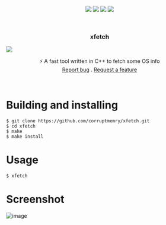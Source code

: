<p align="center">
<img src="https://img.shields.io/github/contributors/corruptmemry/xfetch.svg?style=for-the-badge"/>
<img src="https://img.shields.io/github/forks/corruptmemry/xfetch.svg?style=for-the-badge"/>
<img src="https://img.shields.io/github/stars/corruptmemry/xfetch.svg?style=for-the-badge"/>
<img src="https://img.shields.io/github/issues/corruptmemry/xfetch.svg?style=for-the-badge"/>
</p>
<br />
  <h3 align="center">xfetch</h3>
  <img src="https://travis-ci.com/corruptmemry/xfetch.svg?branch=master"/>
  <br />
  <p align="center">
  ⚡ A fast tool written in C++ to fetch some OS info
  <br />
  <a href="https://github.com/corruptmemry/xfetch/issues">Report bug</a>
  .
  <a href="https://github.com/corruptmemry/xfetch/issues">Request a feature</a>
  </p>
<br />

# Building and installing
```
$ git clone https://github.com/corruptmemry/xfetch.git
$ cd xfetch
$ make
$ make install
```

# Usage
```
$ xfetch
```
# Screenshot
![image](https://user-images.githubusercontent.com/88046785/127480725-d8011f99-9248-467e-b47d-efec13478b38.png)
